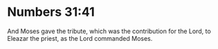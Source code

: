 # Numbers 31:41

And Moses gave the tribute, which was the contribution for the Lord, to Eleazar the priest, as the Lord commanded Moses.

